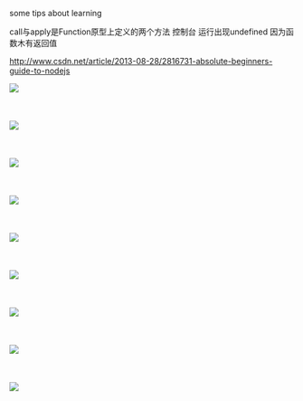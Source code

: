 some tips about learning

call与apply是Function原型上定义的两个方法
控制台 运行出现undefined 因为函数木有返回值

http://www.csdn.net/article/2013-08-28/2816731-absolute-beginners-guide-to-nodejs
<!DOCTYPE html>
<html>
<head>
	<title></title>
	<style type="text/css">
		img { display: block; margin-bottom: 50px; }
	</style>
</head>
<body>
<img src="-1.png" data-src="1.png">
<img src="-1.png" data-src="2.png">
<img src="-1.png" data-src="3.png">
<img src="-1.png" data-src="4.jpg">
<img src="-1.png" data-src="2.png">
<img src="-1.png" data-src="3.png">
<img src="-1.png" data-src="1.png">
<img src="-1.png" data-src="2.png">
<img src="-1.png" data-src="3.png">
<script type="text/javascript">
	/*function lazyload(){
		var imgs = document.getElementsByTagName('img');
		var n = 0;
		return function(){
			var seeHeight = window.innerHeight||document.documentElement.clientHeight||document.body.clientHeight;//兼容性考虑。准确的说三个属性值依次变小
			var scrollTop = window.scrollTop;//兼容同上，略
			for(var i = n;n<imgs.length;i+=1){
				console.log(2);
				if(imgs[i].offsetTop < seeHeight+scrollTop){//说明该图片在视图内
					if(imgs[i].getAttribute('src') ===""){
						console.log(2);
imgs[i].src = imgs[i].getAttribute('data_src');
					}
					n += 1;

				}
			}
		}
	}
	lazyload()();
	window.addEventListener('scroll',lazyload(),false);*/
	function lazyload() {
  var images = document.getElementsByTagName('img');
  var n  = 0; // 用于存储图片加载到的位置，避免每次都从第一张图片开始遍历  



  return function() {
  	 	    var seeHeight = document.documentElement.clientHeight;
    var scrollTop = document.documentElement.scrollTop || document.body.scrollTop;
    for(var i = n; i < images.length; i++) {
   
      if (images[i].offsetTop < seeHeight + scrollTop) {

        if (images[i].getAttribute('src') === '-1.png') {
        	
          images[i].src = images[i].getAttribute('data-src');
        }
        n = n + 1;
        console.log(images[3].offsetTop < seeHeight + scrollTop)
      }
    }
  }
}
lazyload(); //初始化首页的页面图片

window.addEventListener('scroll', lazyload(), false);
</script>
</body>
</html>
